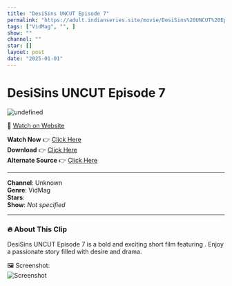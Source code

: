 ```yaml
---
title: "DesiSins UNCUT Episode 7"
permalink: "https://adult.indianseries.site/movie/DesiSins%20UNCUT%20Episode%207"
tags: ["VidMag", "", ]
show: ""
channel: ""
star: []
layout: post
date: "2025-01-01"
---
```


# DesiSins UNCUT Episode 7

![undefined](https://desisins.com/wp-content/uploads/2024/08/DesiSins-UNCUT-Episode-7-VidMag-DesiSins.com_.jpg)

🔗 [Watch on Website](https://adult.indianseries.site/movie/DesiSins%20UNCUT%20Episode%207)

**Watch Now** 👉 [Click Here](https://adult.indianseries.site/movie/DesiSins%20UNCUT%20Episode%207)  
**Download** 👉 [Click Here](https://adult.indianseries.site/movie/DesiSins%20UNCUT%20Episode%207)  
**Alternate Source** 👉 [Click Here](https://adult.indianseries.site/movie/DesiSins%20UNCUT%20Episode%207)

---

**Channel**: Unknown  
**Genre**: VidMag  
**Stars**:   
**Show**: *Not specified*

---

### 🔥 About This Clip

DesiSins UNCUT Episode 7 is a bold and exciting short film featuring . Enjoy a passionate story filled with desire and drama.
 
🖼️ Screenshot:  
![Screenshot](https://desisins.com/wp-content/uploads/2024/08/DesiSins-UNCUT-Episode-7-VidMag-DesiSins.com_.jpg)

